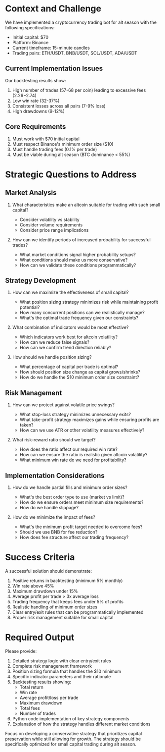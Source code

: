 # Context and Challenge

We have implemented a cryptocurrency trading bot for alt season with the following specifications:
- Initial capital: $70
- Platform: Binance
- Current timeframe: 15-minute candles
- Trading pairs: ETH/USDT, BNB/USDT, SOL/USDT, ADA/USDT

## Current Implementation Issues
Our backtesting results show:
1. High number of trades (57-68 per coin) leading to excessive fees ($2.26-$2.74)
2. Low win rate (32-37%)
3. Consistent losses across all pairs (7-9% loss)
4. High drawdowns (9-12%)

## Core Requirements
1. Must work with $70 initial capital
2. Must respect Binance's minimum order size ($10)
3. Must handle trading fees (0.1% per trade)
4. Must be viable during alt season (BTC dominance < 55%)

# Strategic Questions to Address

## Market Analysis
1. What characteristics make an altcoin suitable for trading with such small capital?
   - Consider volatility vs stability
   - Consider volume requirements
   - Consider price range implications

2. How can we identify periods of increased probability for successful trades?
   - What market conditions signal higher probability setups?
   - What conditions should make us more conservative?
   - How can we validate these conditions programmatically?

## Strategy Development
1. How can we maximize the effectiveness of small capital?
   - What position sizing strategy minimizes risk while maintaining profit potential?
   - How many concurrent positions can we realistically manage?
   - What's the optimal trade frequency given our constraints?

2. What combination of indicators would be most effective?
   - Which indicators work best for altcoin volatility?
   - How can we reduce false signals?
   - How can we confirm trend direction reliably?

3. How should we handle position sizing?
   - What percentage of capital per trade is optimal?
   - How should position size change as capital grows/shrinks?
   - How do we handle the $10 minimum order size constraint?

## Risk Management
1. How can we protect against volatile price swings?
   - What stop-loss strategy minimizes unnecessary exits?
   - What take-profit strategy maximizes gains while ensuring profits are taken?
   - How can we use ATR or other volatility measures effectively?

2. What risk-reward ratio should we target?
   - How does the ratio affect our required win rate?
   - How can we ensure the ratio is realistic given altcoin volatility?
   - What minimum win rate do we need for profitability?

## Implementation Considerations
1. How do we handle partial fills and minimum order sizes?
   - What's the best order type to use (market vs limit)?
   - How do we ensure orders meet minimum size requirements?
   - How do we handle slippage?

2. How do we minimize the impact of fees?
   - What's the minimum profit target needed to overcome fees?
   - Should we use BNB for fee reduction?
   - How does fee structure affect our trading frequency?

# Success Criteria
A successful solution should demonstrate:
1. Positive returns in backtesting (minimum 5% monthly)
2. Win rate above 45%
3. Maximum drawdown under 15%
4. Average profit per trade > 3x average loss
5. Trading frequency that keeps fees under 5% of profits
6. Realistic handling of minimum order sizes
7. Clear entry/exit rules that can be programmatically implemented
8. Proper risk management suitable for small capital

# Required Output
Please provide:
1. Detailed strategy logic with clear entry/exit rules
2. Complete risk management framework
3. Position sizing formula that handles the $10 minimum
4. Specific indicator parameters and their rationale
5. Backtesting results showing:
   - Total return
   - Win rate
   - Average profit/loss per trade
   - Maximum drawdown
   - Total fees
   - Number of trades
6. Python code implementation of key strategy components
7. Explanation of how the strategy handles different market conditions

Focus on developing a conservative strategy that prioritizes capital preservation while still allowing for growth. The strategy should be specifically optimized for small capital trading during alt season. 